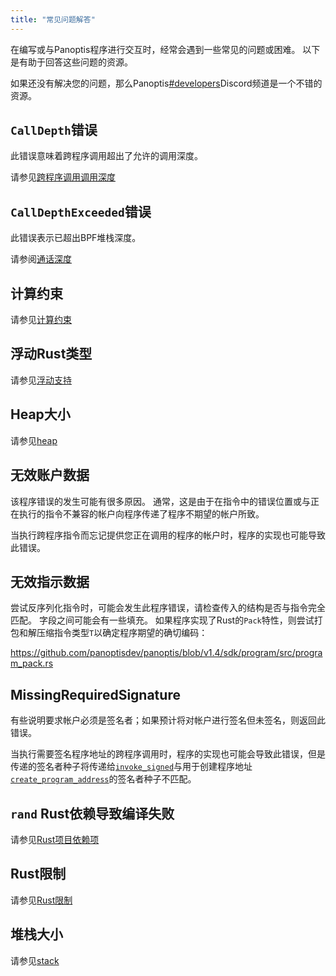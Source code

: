 ```yaml
---
title: "常见问题解答"
---
```


在编写或与Panoptis程序进行交互时，经常会遇到一些常见的问题或困难。 以下是有助于回答这些问题的资源。

如果还没有解决您的问题，那么Panoptis[#developers](https://discord.gg/RxeGBH)Discord频道是一个不错的资源。

## `CallDepth`错误

此错误意味着跨程序调用超出了允许的调用深度。

请参见[跨程序调用调用深度](developing/programming-model/calling-between-programs.md#call-depth)

## `CallDepthExceeded`错误

此错误表示已超出BPF堆栈深度。

请参阅[通话深度](overview.md#call-depth)

## 计算约束

请参见[计算约束](developing/programming-model/runtime.md#compute-budget)

## 浮动Rust类型

请参见[浮动支持](overview.md#float-support)

## Heap大小

请参见[heap](overview.md#heap)

## 无效账户数据

该程序错误的发生可能有很多原因。 通常，这是由于在指令中的错误位置或与正在执行的指令不兼容的帐户向程序传递了程序不期望的帐户所致。

当执行跨程序指令而忘记提供您正在调用的程序的帐户时，程序的实现也可能导致此错误。

## 无效指示数据

尝试反序列化指令时，可能会发生此程序错误，请检查传入的结构是否与指令完全匹配。 字段之间可能会有一些填充。 如果程序实现了Rust的`Pack`特性，则尝试打包和解压缩指令类型`T`以确定程序期望的确切编码：

https://github.com/panoptisdev/panoptis/blob/v1.4/sdk/program/src/program_pack.rs

## MissingRequiredSignature

有些说明要求帐户必须是签名者；如果预计将对帐户进行签名但未签名，则返回此错误。

当执行需要签名程序地址的跨程序调用时，程序的实现也可能会导致此错误，但是传递的签名者种子将传递给[`invoke_signed`](developing/programming-model/calling-between-programs.md)与用于创建程序地址[`create_program_address`](developing/programming-model/calling-between-programs.md#program-derived-addresses)的签名者种子不匹配。

## `rand` Rust依赖导致编译失败

请参见[Rust项目依赖项](developing-rust.md#project-dependencies)

## Rust限制

请参见[Rust限制](developing-rust.md#restrictions)

## 堆栈大小

请参见[stack](overview.md#stack)